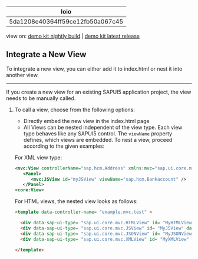 <!-- loio5da1208e40364ff59ce12fb50a067c45 -->

| loio |
| -----|
| 5da1208e40364ff59ce12fb50a067c45 |

<div id="loio">

view on: [demo kit nightly build](https://openui5nightly.hana.ondemand.com/#/topic/5da1208e40364ff59ce12fb50a067c45) | [demo kit latest release](https://openui5.hana.ondemand.com/#/topic/5da1208e40364ff59ce12fb50a067c45)</div>

## Integrate a New View

To integrate a new view, you can either add it to index.html or nest it into another view.

***

If you create a new view for an existing SAPUI5 application project, the view needs to be manually called.

1.  To call a view, choose from the following options:

    -   Directly embed the new view in the index.html page
    -   All Views can be nested independent of the view type. Each view type behaves like any SAPUI5 control. The `viewName` property defines, which views are embedded. To nest a view, proceed according to the given examples:

    For XML view type:

    ``` xml
    <mvc:View controllerName="sap.hcm.Address" xmlns:mvc="sap.ui.core.mvc" xmlns="sap.m">
       <Panel>
          <mvc:JSView id="myJSView" viewName="sap.hcm.Bankaccount" />
       </Panel>
    <core:View>
    ```

    For HTML views, the nested view looks as follows:

    ``` html
    <template data-controller-name= "example.mvc.test" >
    
      <div data-sap-ui-type= "sap.ui.core.mvc.HTMLView" id= "MyHTMLView" data-view-name= "example.mvc.test2" ></div>
      <div data-sap-ui-type= "sap.ui.core.mvc.JSView" id= "MyJSView" data-view-name= "example.mvc.test2" ></div>
      <div data-sap-ui-type= "sap.ui.core.mvc.JSONView" id= "MyJSONView" data-view-name= "example.mvc.test2" ></div>
      <div data-sap-ui-type= "sap.ui.core.mvc.XMLView" id= "MyXMLView" data-view-name= "example.mvc.test2" ></div>
    
    </template>
    ```


